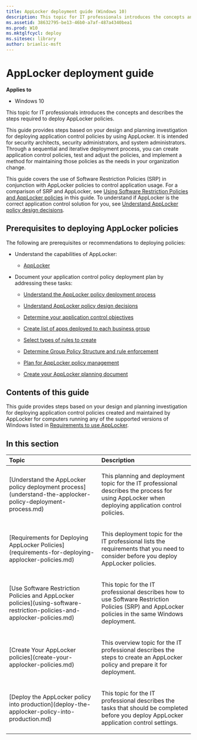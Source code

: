 ```yaml
---
title: AppLocker deployment guide (Windows 10)
description: This topic for IT professionals introduces the concepts and describes the steps required to deploy AppLocker policies.
ms.assetid: 38632795-be13-46b0-a7af-487a4340bea1
ms.prod: W10
ms.mktglfcycl: deploy
ms.sitesec: library
author: brianlic-msft
---
```


# AppLocker deployment guide


**Applies to**

-   Windows 10

This topic for IT professionals introduces the concepts and describes the steps required to deploy AppLocker policies.

This guide provides steps based on your design and planning investigation for deploying application control policies by using AppLocker. It is intended for security architects, security administrators, and system administrators. Through a sequential and iterative deployment process, you can create application control policies, test and adjust the policies, and implement a method for maintaining those policies as the needs in your organization change.

This guide covers the use of Software Restriction Policies (SRP) in conjunction with AppLocker policies to control application usage. For a comparison of SRP and AppLocker, see [Using Software Restriction Policies and AppLocker policies](using-software-restriction-policies-and-applocker-policies.md) in this guide. To understand if AppLocker is the correct application control solution for you, see [Understand AppLocker policy design decisions](understand-applocker-policy-design-decisions.md).

## Prerequisites to deploying AppLocker policies


The following are prerequisites or recommendations to deploying policies:

-   Understand the capabilities of AppLocker:

    -   [AppLocker](applocker-overview.md)

-   Document your application control policy deployment plan by addressing these tasks:

    -   [Understand the AppLocker policy deployment process](understand-the-applocker-policy-deployment-process.md)

    -   [Understand AppLocker policy design decisions](understand-applocker-policy-design-decisions.md)

    -   [Determine your application control objectives](determine-your-application-control-objectives.md)

    -   [Create list of apps deployed to each business group](create-list-of-applications-deployed-to-each-business-group.md)

    -   [Select types of rules to create](select-types-of-rules-to-create.md)

    -   [Determine Group Policy Structure and rule enforcement](determine-group-policy-structure-and-rule-enforcement.md)

    -   [Plan for AppLocker policy management](plan-for-applocker-policy-management.md)

    -   [Create your AppLocker planning document](create-your-applocker-planning-document.md)

## Contents of this guide


This guide provides steps based on your design and planning investigation for deploying application control policies created and maintained by AppLocker for computers running any of the supported versions of Windows listed in [Requirements to use AppLocker](requirements-to-use-applocker.md).

## In this section


<table>
<colgroup>
<col width="50%" />
<col width="50%" />
</colgroup>
<thead>
<tr class="header">
<th align="left">Topic</th>
<th align="left">Description</th>
</tr>
</thead>
<tbody>
<tr class="odd">
<td align="left"><p>[Understand the AppLocker policy deployment process](understand-the-applocker-policy-deployment-process.md)</p></td>
<td align="left"><p>This planning and deployment topic for the IT professional describes the process for using AppLocker when deploying application control policies.</p></td>
</tr>
<tr class="even">
<td align="left"><p>[Requirements for Deploying AppLocker Policies](requirements-for-deploying-applocker-policies.md)</p></td>
<td align="left"><p>This deployment topic for the IT professional lists the requirements that you need to consider before you deploy AppLocker policies.</p></td>
</tr>
<tr class="odd">
<td align="left"><p>[Use Software Restriction Policies and AppLocker policies](using-software-restriction-policies-and-applocker-policies.md)</p></td>
<td align="left"><p>This topic for the IT professional describes how to use Software Restriction Policies (SRP) and AppLocker policies in the same Windows deployment.</p></td>
</tr>
<tr class="even">
<td align="left"><p>[Create Your AppLocker policies](create-your-applocker-policies.md)</p></td>
<td align="left"><p>This overview topic for the IT professional describes the steps to create an AppLocker policy and prepare it for deployment.</p></td>
</tr>
<tr class="odd">
<td align="left"><p>[Deploy the AppLocker policy into production](deploy-the-applocker-policy-into-production.md)</p></td>
<td align="left"><p>This topic for the IT professional describes the tasks that should be completed before you deploy AppLocker application control settings.</p></td>
</tr>
</tbody>
</table>

 

 

 





